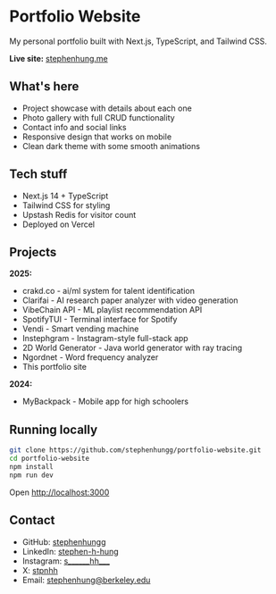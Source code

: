 # Portfolio Website

My personal portfolio built with Next.js, TypeScript, and Tailwind CSS.

**Live site:** [stephenhung.me](https://stephenhung.me)

## What's here

- Project showcase with details about each one
- Photo gallery with full CRUD functionality
- Contact info and social links
- Responsive design that works on mobile
- Clean dark theme with some smooth animations

## Tech stuff

- Next.js 14 + TypeScript
- Tailwind CSS for styling
- Upstash Redis for visitor count
- Deployed on Vercel

## Projects

**2025:**

- crakd.co - ai/ml system for talent identification
- Clarifai - AI research paper analyzer with video generation
- VibeChain API - ML playlist recommendation API
- SpotifyTUI - Terminal interface for Spotify
- Vendi - Smart vending machine
- Instephgram - Instagram-style full-stack app
- 2D World Generator - Java world generator with ray tracing
- Ngordnet - Word frequency analyzer
- This portfolio site

**2024:**
- MyBackpack - Mobile app for high schoolers

## Running locally

```bash
git clone https://github.com/stephenhungg/portfolio-website.git
cd portfolio-website
npm install
npm run dev
```

Open [http://localhost:3000](http://localhost:3000)

## Contact

- GitHub: [stephenhungg](https://github.com/stephenhungg)
- LinkedIn: [stephen-h-hung](https://www.linkedin.com/in/stephen-h-hung/)
- Instagram: [s______hh___](https://www.instagram.com/s______hh___/)
- X: [stpnhh](https://x.com/stpnhh)
- Email: stephenhung@berkeley.edu
